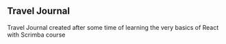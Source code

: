 ## Travel Journal

Travel Journal created after some time of learning the very basics of React with Scrimba course